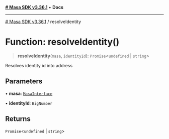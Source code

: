 [**# Masa SDK v3.36.1**](../README.md) • **Docs**

***

[# Masa SDK v3.36.1](../globals.md) / resolveIdentity

# Function: resolveIdentity()

> **resolveIdentity**(`masa`, `identityId`): `Promise`\<`undefined` \| `string`\>

Resolves identity id into address

## Parameters

• **masa**: [`MasaInterface`](../interfaces/MasaInterface.md)

• **identityId**: `BigNumber`

## Returns

`Promise`\<`undefined` \| `string`\>
